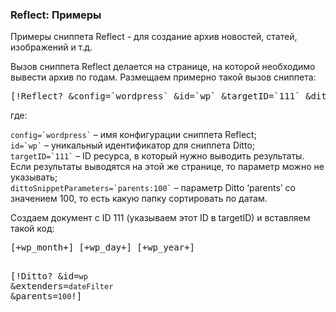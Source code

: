 <h3>Reflect: Примеры </h3> 
Примеры сниппета Reflect - для создание архив новостей, статей, изображений и т.д.	
<br>
<p>Вызов сниппета Reflect делается на странице, на которой необходимо вывести архив по годам. Размещаем примерно такой вызов сниппета:</p>
<pre class="brush: html;">[!Reflect? &amp;config=`wordpress` &amp;id=`wp` &amp;targetID=`111` &amp;dittoSnippetParameters=`parents:100` &amp;getDocuments=`1`!]</pre>
<p>где:</p>
<p><code>config=`wordpress`</code> – имя конфигурации сниппета Reflect;<br><code>id=`wp`</code> – уникальный идентификатор для сниппета Ditto;<br><code>targetID=`111`</code> – ID ресурса, в который нужно выводить результаты. Если результаты выводятся на этой же странице, то параметр можно не указывать;<br><code>dittoSnippetParameters=`parents:100`</code> – параметр Ditto ‘parents’ со значением 100, то есть какую папку сортировать по датам.</p>
<p>Создаем документ с ID 111 (указываем этот ID в targetID) и вставляем такой код:</p>
<pre class="brush: html;">[+wp_month+] [+wp_day+] [+wp_year+]

[!Ditto? &amp;id=`wp` &amp;extenders=`dateFilter` &amp;parents=`100`!]</pre>